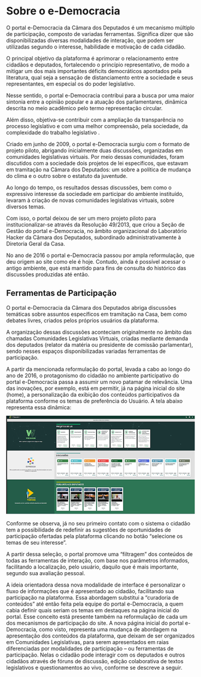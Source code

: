 # Sobre o e-Democracia

O portal e-Democracia da Câmara dos Deputados é um mecanismo múltiplo de participação, composto de variadas ferramentas. Significa dizer que são disponibilizadas diversas modalidades de interação, que podem ser utilizadas segundo o interesse, habilidade e motivação de cada cidadão.

O principal objetivo da plataforma é aprimorar o relacionamento entre cidadãos e deputados, fortalecendo o princípio representativo, de modo a mitigar um dos mais importantes déficits democráticos apontados pela literatura, qual seja a sensação de distanciamento entre a sociedade e seus representantes, em especial os do poder legislativo. 

Nesse sentido, o portal e-Democracia contribui para a busca por uma maior sintonia entre a opinião popular e a atuação dos parlamentares, dinâmica descrita no meio acadêmico pelo termo representação circular. 

Além disso, objetiva-se contribuir com a ampliação da transparência no processo legislativo e com uma melhor compreensão, pela sociedade, da complexidade do trabalho legislativo .

Criado em junho de 2009, o portal e-Democracia surgiu com o formato de projeto piloto, abrigando inicialmente duas discussões, organizadas em comunidades legislativas virtuais. Por meio dessas comunidades, foram discutidos com a sociedade dois projetos de lei específicos, que estavam em tramitação na Câmara dos Deputados: um sobre a política de mudança do clima e o outro sobre o estatuto da juventude.

Ao longo do tempo, os resultados dessas discussões, bem como o expressivo interesse da sociedade em participar do ambiente instituído, levaram à criação de novas comunidades legislativas virtuais, sobre diversos temas. 

Com isso, o portal deixou de ser um mero projeto piloto para institucionalizar-se através da Resolução 49/2013, que criou a Seção de Gestão do portal e-Democracia, no âmbito organizacional do Laboratório Hacker da Câmara dos Deputados, subordinado administrativamente à Diretoria Geral da Casa. 

No ano de 2016 o portal e-Democracia passou por ampla reformulação, que deu origem ao site como ele é hoje. Contudo, ainda é possível acessar o antigo ambiente, que está mantido para fins de consulta do histórico das discussões produzidas até então.

## Ferramentas de Participação

O portal e-Democracia da Câmara dos Deputados abriga discussões temáticas sobre assuntos específicos em tramitação na Casa, bem como debates livres, criados pelos próprios usuários da plataforma.  

A organização dessas discussões aconteciam originalmente no âmbito das chamadas Comunidades Legislativas Virtuais, criadas mediante demanda dos deputados (relator da matéria ou presidente de comissão parlamentar), sendo nesses espaços disponibilizadas variadas ferramentas de participação.

A partir da mencionada reformulação do portal, levada a cabo ao longo do ano de 2016, o protagonismo do cidadão no ambiente participativo do portal e-Democracia passa a assumir um novo patamar de relevância. Uma das inovações, por exemplo, está em permitir, já na página inicial do site (home), a personalização da exibição dos conteúdos participativos da plataforma conforme os temas de preferência do Usuário. A tela abaixo representa essa dinâmica: 

![Home (página inicial) do portal e-Democracia](images/edemocracia1.png)

Conforme se observa, já no seu primeiro contato com o sistema o cidadão tem a possibilidade de redefinir as sugestões de oportunidades de participação ofertadas pela plataforma clicando no botão “selecione os temas de seu interesse”. 

A partir dessa seleção, o portal promove uma “filtragem” dos conteúdos de todas as ferramentas de interação, com base nos parâmetros informados, facilitando a localização, pelo usuário, daquilo que é mais importante, segundo sua avaliação pessoal. 

A ideia orientadora dessa nova modalidade de interface é personalizar o fluxo de informações que é apresentado ao cidadão, facilitando sua participação na plataforma. Essa abordagem substitui a “curadoria de conteúdos” até então feita pela equipe do portal e-Democracia, a quem cabia definir quais seriam os temas em destaques na página inicial do portal. Esse conceito está presente também na reformulação de cada um dos mecanismos de participação do site.
A nova página inicial do portal e-Democracia, como visto, representa uma mudança de abordagem na apresentação dos conteúdos da plataforma, que deixam de ser organizados em Comunidades Legislativas, para serem apresentados em raias diferenciadas por modalidades de participação – ou ferramentas de participação. Nelas o cidadão pode interagir com os deputados e outros cidadãos através de fóruns de discussão, edição colaborativa de textos legislativos e questionamentos ao vivo, conforme se descreve a seguir.